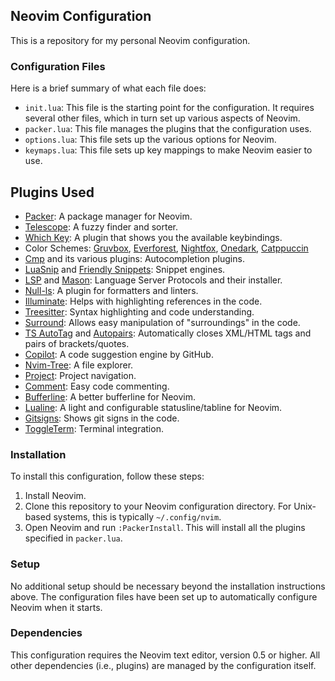 ## Neovim Configuration

This is a repository for my personal Neovim configuration.

### Configuration Files

Here is a brief summary of what each file does:

- `init.lua`: This file is the starting point for the configuration. It requires several other files, which in turn set up various aspects of Neovim.
- `packer.lua`: This file manages the plugins that the configuration uses.
- `options.lua`: This file sets up the various options for Neovim.
- `keymaps.lua`: This file sets up key mappings to make Neovim easier to use.

## Plugins Used

- [Packer](https://github.com/wbthomason/packer.nvim): A package manager for Neovim.
- [Telescope](https://github.com/nvim-telescope/telescope.nvim): A fuzzy finder and sorter.
- [Which Key](https://github.com/folke/which-key.nvim): A plugin that shows you the available keybindings.
- Color Schemes: [Gruvbox](https://github.com/ellisonleao/gruvbox.nvim), [Everforest](https://github.com/neanias/everforest-nvim), [Nightfox](https://github.com/EdenEast/nightfox.nvim), [Onedark](https://github.com/ful1e5/onedark.nvim), [Catppuccin](https://github.com/catppuccin/nvim)
- [Cmp](https://github.com/hrsh7th/nvim-cmp) and its various plugins: Autocompletion plugins.
- [LuaSnip](https://github.com/L3MON4D3/LuaSnip) and [Friendly Snippets](https://github.com/rafamadriz/friendly-snippets): Snippet engines.
- [LSP](https://github.com/neovim/nvim-lspconfig) and [Mason](https://github.com/iamcco/mason.nvim): Language Server Protocols and their installer.
- [Null-ls](https://github.com/jose-elias-alvarez/null-ls.nvim): A plugin for formatters and linters.
- [Illuminate](https://github.com/RRethy/vim-illuminate): Helps with highlighting references in the code.
- [Treesitter](https://github.com/nvim-treesitter/nvim-treesitter): Syntax highlighting and code understanding.
- [Surround](https://github.com/kylechui/nvim-surround): Allows easy manipulation of "surroundings" in the code.
- [TS AutoTag](https://github.com/windwp/nvim-ts-autotag) and [Autopairs](https://github.com/windwp/nvim-autopairs): Automatically closes XML/HTML tags and pairs of brackets/quotes.
- [Copilot](https://github.com/github/copilot.vim): A code suggestion engine by GitHub.
- [Nvim-Tree](https://github.com/nvim-tree/nvim-tree.lua): A file explorer.
- [Project](https://github.com/ahmedkhalf/project.nvim): Project navigation.
- [Comment](https://github.com/numtostr/Comment.nvim): Easy code commenting.
- [Bufferline](https://github.com/akinsho/nvim-bufferline.lua): A better bufferline for Neovim.
- [Lualine](https://github.com/christianchiarulli/lualine.nvim): A light and configurable statusline/tabline for Neovim.
- [Gitsigns](https://github.com/lewis6991/gitsigns.nvim): Shows git signs in the code.
- [ToggleTerm](https://github.com/akinsho/nvim-toggleterm.lua): Terminal integration.

### Installation

To install this configuration, follow these steps:

1. Install Neovim.
2. Clone this repository to your Neovim configuration directory. For Unix-based systems, this is typically `~/.config/nvim`.
3. Open Neovim and run `:PackerInstall`. This will install all the plugins specified in `packer.lua`.

### Setup

No additional setup should be necessary beyond the installation instructions above. The configuration files have been set up to automatically configure Neovim when it starts.

### Dependencies

This configuration requires the Neovim text editor, version 0.5 or higher. All other dependencies (i.e., plugins) are managed by the configuration itself.

